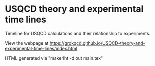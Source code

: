 # USQCD theory and experimental time lines

Timeline for USQCD calculations and their relationship to experiments.

View the webpage at https://grokqcd.github.io/USQCD-theory-and-experimental-time-lines/index.html

HTML generated via "make4ht -d out main.tex"

